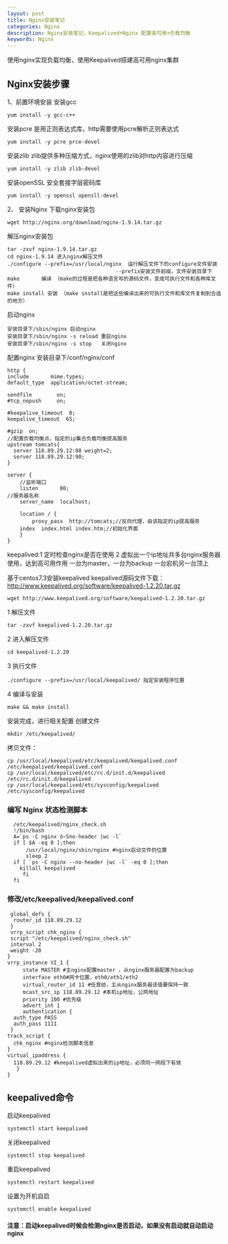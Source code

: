 ```yaml
---
layout: post
title: Nginx安装笔记
categories: Nginx
description: Nginx安装笔记，Keepalived+Nginx 配置高可用+负载均衡
keywords: Nginx
---
```


使用nginx实现负载均衡，使用Keepalived搭建高可用nginx集群


## Nginx安装步骤
1、前置环境安装
安装gcc
    
    yum install -y gcc-c++
    
安装pcre 是用正则表达式库，http需要使用pcre解析正则表达式
    
    yum install -y pcre prce-devel
    
安装zlib zlib提供多种压缩方式，nginx使用的zlib对http内容进行压缩
   
    yum install -y zlib zlib-devel
    
安装openSSL 安全套接字层密码库
   
    yum install -y openssl opensll-devel

2、 安装Nginx
下载nginx安装包

    wget http://nginx.org/download/nginx-1.9.14.tar.gz
    
解压nginx安装包

    tar -zxvf nginx-1.9.14.tar.gz
    cd nginx-1.9.14 进入nginx解压文件
    ./configure --prefix=/usr/local/nginx  运行解压文件下的configure文件安装
                                       --prefix安装文件前缀，文件安装目录下
    make       编译 （make的过程是把各种语言写的源码文件，变成可执行文件和各种库文件）
    make install 安装 （make install是把这些编译出来的可执行文件和库文件复制到合适的地方）

启动nginx

    安装目录下/sbin/nginx 启动nginx
    安装目录下/sbin/nginx -s reload 重启nginx
    安装目录下/sbin/nginx -s stop   关闭nginx


配置nginx
安装目录下/conf/nginx/conf

    http {
    include       mime.types;
    default_type  application/octet-stream;

    sendfile        on;
    #tcp_nopush     on;

    #keepalive_timeout  0;
    keepalive_timeout  65;

    #gzip  on;
    //配置负载均衡点，指定的ip集合负载均衡提高服务
    upstream tomcats{
	  server 118.89.29.12:88 weight=2;
	  server 118.89.29.12:90;
	}

    server {
        //监听端口
        listen       80;
	//服务器名称
        server_name  localhost;
       
        location / {
            proxy_pass  http://tomcats;//反向代理，由该指定的ip提高服务
	    index  index.html index.htm;//初始化界面
        }
    }

keepalived:1 定时检查nginx是否在使用
           2 虚拟出一个ip地址共多台nginx服务器使用，达到高可用作用
	     一台为master，一台为backup 一台宕机另一台顶上

基于centos7.3安装keepalived
keepalived源码文件下载：http://www.keepalived.org/software/keepalived-1.2.20.tar.gz
 
    wget http://www.keepalived.org/software/keepalived-1.2.20.tar.gz
    
1 解压文件
    
    tar -zxvf keepalived-1.2.20.tar.gz
    
2 进入解压文件

    cd keepalived-1.2.20
    
3 执行文件
    
    ./configure --prefix=/usr/local/keepalived/ 指定安装程序位置
    
4 编译与安装
     
    make && make install
    
安装完成，进行相关配置
创建文件

    mkdir /etc/keepalived/
    
拷贝文件：

    cp /usr/local/keepalived/etc/keepalived/keepalived.conf /etc/keepalived/keepalived.conf
    cp /usr/local/keepalived/etc/rc.d/init.d/keepalived /etc/rc.d/init.d/keepalived
	cp /usr/local/keepalived/etc/sysconfig/keepalived /etc/sysconfig/keepalived
	
### 编写 Nginx 状态检测脚本 

      /etc/keepalived/nginx_check.sh
      !/bin/bash
      A=`ps -C nginx ὀ~Sno-header |wc -l`
      if [ $A -eq 0 ];then
          /usr/local/nginx/sbin/nginx #nginx启动文件的位置
          sleep 2
      if [ `ps -C nginx --no-header |wc -l` -eq 0 ];then
        killall keepalived
         fi
      fi

### 修改/etc/keepalived/keepalived.conf

     global_defs {
      router_id 118.89.29.12
     }
     vrrp_script chk_nginx {
     script "/etc/keepalived/nginx_check.sh"
     interval 2
     weight -20
    }
    vrrp_instance VI_1 {
         state MASTER #主nginx配置master ，从nginx服务器配置为backup
         interface eth0#网卡位置，eth0/eth1/eth2
         virtual_router_id 11 #任意给，主从nginx服务器该值要保持一致
         mcast_src_ip 118.89.29.12 #本机ip地址，公网地址
         priority 100 #优先级
         advert_int 1
         authentication {
      auth_type PASS
      auth_pass 1111
     }
    track_script {
      chk_nginx #nginx检测脚本信息
    }
    virtual_ipaddress {
      118.89.29.12 #keepalived虚拟出来的ip地址，必须同一网段下有效
       }
    }
     
## keepalived命令   
启动keepalived
    
    systemctl start keepalived
    
关闭keepalived

    systemctl stop keepalived
    
重启keepalived
    
    systemctl restart keepalived
    
设置为开机自启

    systemctl enable keepalived
    
#### 注意：启动keepalived时候会检测nginx是否启动，如果没有启动就自动启动nginx